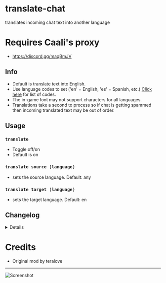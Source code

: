 # translate-chat
translates incoming chat text into another language

# Requires Caali's proxy
- https://discord.gg/maqBmJV

## Info
- Default is translate text into English.
- Use language codes to set ('en' = English, 'es' = Spanish, etc.) [Click here](https://ctrlq.org/code/19899-google-translate-languages) for list of codes.
- The in-game font may not support characters for all languages.
- Translations take a second to process so if chat is getting spammed then incoming translated text may be out of order.

## Usage
### `translate`
- Toggle off/on
- Default is on

### `translate source (language)`
- sets the source language. Default: any

### `translate target (language)`
- sets the target language. Default: en

## Changelog
<details>

    1.4 (by Haku)
    - Autoupdate + new commands
    1.3
    - Renamed dependencies folder into node_modules
    1.2
    - Fix: Whispers and private chat not working.
    1.1
    - included missing dependencies
    - removed trailing whitespaces which was causing unnecessary messages being received.
    1.0
    - initial release

</details>

# Credits
- Original mod by teralove

---

![Screenshot](https://i.imgur.com/JPngjxU.jpg)